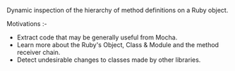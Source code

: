 Dynamic inspection of the hierarchy of method definitions on a Ruby object.

Motivations :-

* Extract code that may be generally useful from Mocha.
* Learn more about the Ruby's Object, Class & Module and the method receiver chain.
* Detect undesirable changes to classes made by other libraries.